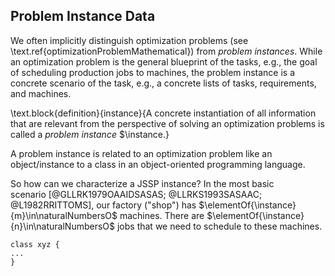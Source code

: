 ## Problem Instance Data

We often implicitly distinguish optimization problems (see \text.ref{optimizationProblemMathematical}) from *problem instances*.
While an optimization problem is the general blueprint of the tasks, e.g., the goal of scheduling production jobs to machines, the problem instance is a concrete scenario of the task, e.g., a concrete lists of tasks, requirements, and machines.

\text.block{definition}{instance}{A concrete instantiation of all information that are relevant from the perspective of solving an optimization problems is called a *problem instance*&nbsp;$\instance.}

A problem instance is related to an optimization problem like an object/instance to a class in an object-oriented programming language.

So how can we characterize a JSSP instance?
In the most basic scenario&nbsp;[@GLLRK1979OAAIDSASAS; @LLRKS1993SASAAC; @L1982RRITTOMS], our factory ("shop") has&nbsp;$\elementOf{\instance}{m}\in\naturalNumbersO$ machines.
There are&nbsp;$\elementOf{\instance}{n}\in\naturalNumbersO$ jobs that we need to schedule to these machines.

```{#lst.ref .java caption="blabla blabla. [src](http://www.github.com/thomasWeise/blabla/blob/master/file.java)"}
class xyz {
...
}
```
